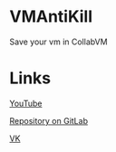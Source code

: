 # VMAntiKill
Save your vm in CollabVM

# Links
[YouTube](https://youtube.com/DesConnet)

[Repository on GitLab](https://gitlab.com/DS1NC-DesConnet/VMAntiKill/-/tree/master)

[VK](https://vk.com/endnet)
